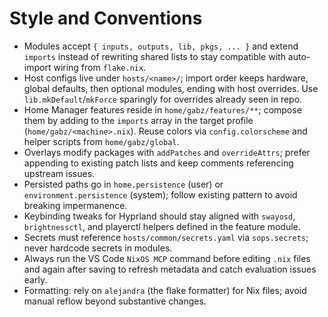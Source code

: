# Style and Conventions
- Modules accept `{ inputs, outputs, lib, pkgs, ... }` and extend `imports` instead of rewriting shared lists to stay compatible with auto-import wiring from `flake.nix`.
- Host configs live under `hosts/<name>/`; import order keeps hardware, global defaults, then optional modules, ending with host overrides. Use `lib.mkDefault`/`mkForce` sparingly for overrides already seen in repo.
- Home Manager features reside in `home/gabz/features/**`; compose them by adding to the `imports` array in the target profile (`home/gabz/<machine>.nix`). Reuse colors via `config.colorscheme` and helper scripts from `home/gabz/global`.
- Overlays modify packages with `addPatches` and `overrideAttrs`; prefer appending to existing patch lists and keep comments referencing upstream issues.
- Persisted paths go in `home.persistence` (user) or `environment.persistence` (system); follow existing pattern to avoid breaking impermanence.
- Keybinding tweaks for Hyprland should stay aligned with `swayosd`, `brightnessctl`, and playerctl helpers defined in the feature module.
- Secrets must reference `hosts/common/secrets.yaml` via `sops.secrets`; never hardcode secrets in modules.
- Always run the VS Code `NixOS MCP` command before editing `.nix` files and again after saving to refresh metadata and catch evaluation issues early.
- Formatting: rely on `alejandra` (the flake formatter) for Nix files; avoid manual reflow beyond substantive changes.